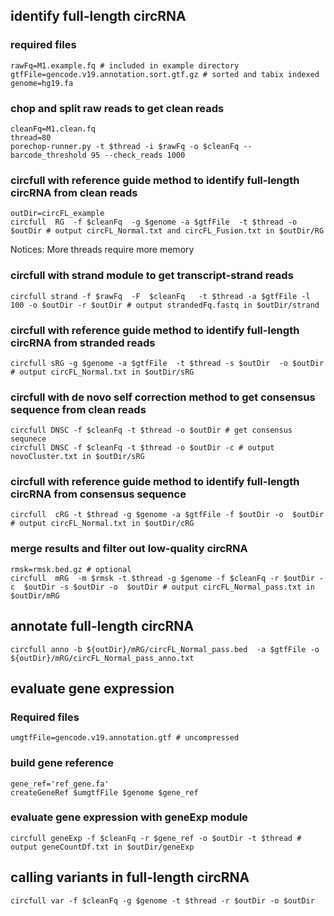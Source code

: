 ## identify full-length circRNA

### required files
```
rawFq=M1.example.fq # included in example directory
gtfFile=gencode.v19.annotation.sort.gtf.gz # sorted and tabix indexed
genome=hg19.fa
```
### chop and split raw reads to get clean reads
```
cleanFq=M1.clean.fq
thread=80
porechop-runner.py -t $thread -i $rawFq -o $cleanFq --barcode_threshold 95 --check_reads 1000
```

### circfull with reference guide method to identify full-length circRNA from clean reads
```
outDir=circFL_example
circfull  RG  -f $cleanFq  -g $genome -a $gtfFile  -t $thread -o $outDir # output circFL_Normal.txt and circFL_Fusion.txt in $outDir/RG
```
Notices: More threads require more memory

### circfull with strand module to get transcript-strand reads
```
circfull strand -f $rawFq  -F  $cleanFq   -t $thread -a $gtfFile -l 100 -o $outDir -r $outDir # output strandedFq.fastq in $outDir/strand
```

### circfull with reference guide method to identify full-length circRNA from stranded reads
```
circfull sRG -g $genome -a $gtfFile  -t $thread -s $outDir  -o $outDir # output circFL_Normal.txt in $outDir/sRG
```

### circfull with de novo self correction method to get consensus sequence from clean reads
```
circfull DNSC -f $cleanFq -t $thread -o $outDir # get consensus sequnece
circfull DNSC -f $cleanFq -t $thread -o $outDir -c # output novoCluster.txt in $outDir/sRG
```

### circfull with reference guide method to identify full-length circRNA from consensus sequence
```
circfull  cRG -t $thread -g $genome -a $gtfFile -f $outDir -o  $outDir # output circFL_Normal.txt in $outDir/cRG
```

### merge results and filter out low-quality circRNA
```
rmsk=rmsk.bed.gz # optional
circfull  mRG  -m $rmsk -t $thread -g $genome -f $cleanFq -r $outDir -c  $outDir -s $outDir -o  $outDir # output circFL_Normal_pass.txt in $outDir/mRG
```

## annotate full-length circRNA
```
circfull anno -b ${outDir}/mRG/circFL_Normal_pass.bed  -a $gtfFile -o ${outDir}/mRG/circFL_Normal_pass_anno.txt
```

## evaluate gene expression
### Required files
```
umgtfFile=gencode.v19.annotation.gtf # uncompressed
```
### build gene reference
```
gene_ref='ref_gene.fa'
createGeneRef $umgtfFile $genome $gene_ref
```

### evaluate gene expression with geneExp module
```
circfull geneExp -f $cleanFq -r $gene_ref -o $outDir -t $thread # output geneCountDf.txt in $outDir/geneExp
```

## calling variants in full-length circRNA
```
circfull var -f $cleanFq -g $genome -t $thread -r $outDir -o $outDir
```
